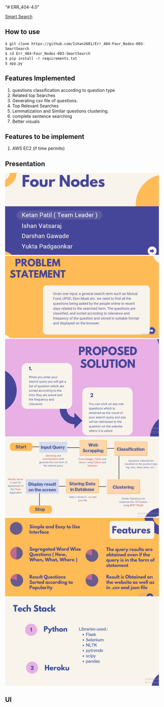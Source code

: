 "# ERR_404-4.0" 

[Smart Search](https://smart-search-app.herokuapp.com/)

## How to use
```
$ git clone https://github.com/Ishan2601/Err_404-Four_Nodes-003-SmartSearch
$ cd Err_404-Four_Nodes-003-SmartSearch 
$ pip install -r requirements.txt
$ app.py
```
## Features Implemented
1. questions classification according to question type
2. Related top Searches
3. Generating csv file of questions.
4. Top Relevant Searches
5. Lemmatization and Similar questions clustering.
6. complete sentence searching
7. Better visuals

## Features to be implement 
1. AWS EC2 (if time permits)

## Presentation
![slide1](assets/1.jpeg)<br>
![slide2](assets/2.jpeg)<br>
![slide3](assets/3.jpeg)<br>
![slide4](assets/4.jpeg)<br>
![slide5](assets/5.jpeg)<br>
![slide6](assets/6.jpeg)<br>

## UI



